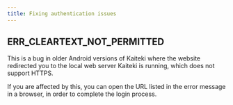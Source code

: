 ```yaml
---
title: Fixing authentication issues
---
```


## ERR_CLEARTEXT_NOT_PERMITTED

This is a bug in older Android versions of Kaiteki where the website redirected you to the local web server Kaiteki is running, which does not support HTTPS. 

If you are affected by this, you can open the URL listed in the error message in a browser, in order to complete the login process.